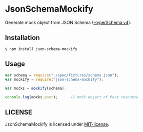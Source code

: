 # JsonSchemaMockify
Generate mock object from JSON Schema ([HyperSchema v4](http://json-schema.org/latest/json-schema-hypermedia.html)).

## Installation

```
$ npm install json-schema-mockify
```

## Usage

```javascript
var schema = require("./spec/fixtures/schema.json");
var mockify = require("json-schema-mockify");

var mocks = mockify(schema);

console.log(mocks.post);      // mock object of Post resource
```

## LICENSE

JsonSchemaMockify is licensed under [MIT-license](http://izumin.mit-license.org/2015).

